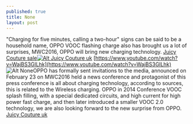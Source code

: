 ```yaml
---
published: true
title: None
layout: post
---
```

\"Charging for five minutes, calling a two-hour\" signs can be said to be a household name, OPPO VOOC flashing charge also has brought us a lot of surprises, MWC2016, OPPO will bring new charging technology. [Juicy Couture sale](https://offerupnow.com/item/detail/153451802/juicy-couture-bracelet)[![Alt Juicy Couture uk](http://www.nodcase.com/images/large/i6/juicy_couture_i63556_lrg.jpg)](http://www.nodcase.com/juicy-couture-iphone-6-case-get-it-right-p-5076.html) [https://www.youtube.com/watch?v=WajBS3GILhk](https://www.youtube.com/watch?v=WajBS3GILhk) ![Alt None](https://c2.staticflickr.com/6/5740/30474821130_52f4094d36_b.jpg)OPPO has formally sent invitations to the media, announced on February 23 on MWC2016 held a news conference and protagonist of this press conference is all about charging technology, according to sources, this is related to the Wireless charging. OPPO in 2014 Conference VOOC splash filling, with a special dedicated circuits, and high current for high power fast charge, and then later introduced a smaller VOOC 2.0 technology, we are also looking forward to the new surprise from OPPO. [Juicy Couture uk](http://www.nodcase.com/juicy-couture-iphone-6-case-get-it-right-p-5076.html)